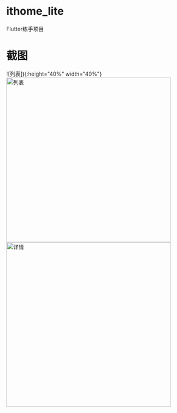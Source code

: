 # ithome_lite

Flutter练手项目

# 截图

![列表]){:height="40%" width="40%"}
<img src="https://ae01.alicdn.com/kf/H5cc77df095aa4924a976dd3f77d487616.jpg" width = "432" alt="列表" />
<img src="https://ae01.alicdn.com/kf/H9bf28a4ed82e4c278eb1bb25fd19b0aci.jpg" width = "432" alt="详情" />

